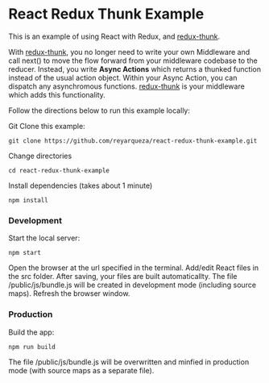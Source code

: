 # React Redux Thunk Example

This is an example of using React with Redux, and [redux-thunk](https://github.com/reduxjs/redux-thunk).

With [redux-thunk](https://github.com/reduxjs/redux-thunk), you no longer need to write your own Middleware and call next() to move the flow forward from your middleware codebase to the reducer. Instead, you write **Async Actions** which returns a thunked function instead of the usual action object. Within your Async Action, you can dispatch any asynchromous functions. [redux-thunk](https://github.com/reduxjs/redux-thunk) is your middleware which adds this functionality.

Follow the directions below to run this example locally:

Git Clone this example:

```
git clone https://github.com/reyarqueza/react-redux-thunk-example.git
```

Change directories

```
cd react-redux-thunk-example
```

Install dependencies (takes about 1 minute)

```
npm install
```

### Development
Start the local server:

```
npm start
```

Open the browser at the url specified in the terminal. Add/edit React files in the src folder. After saving, your files are built automaticallty. The file /public/js/bundle.js will be created in development mode (including source maps). Refresh the browser window.

### Production
Build the app:

```
npm run build
```

The file /public/js/bundle.js will be overwritten and minfied in production mode (with  source maps as a separate file).
